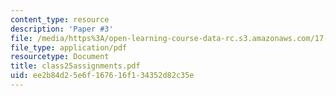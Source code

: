 ```yaml
---
content_type: resource
description: 'Paper #3'
file: /media/https%3A/open-learning-course-data-rc.s3.amazonaws.com/17-471-american-national-security-policy-fall-2002/ee2b84d25e6f167616f134352d82c35e_class25assignments.pdf
file_type: application/pdf
resourcetype: Document
title: class25assignments.pdf
uid: ee2b84d2-5e6f-1676-16f1-34352d82c35e
---
```

